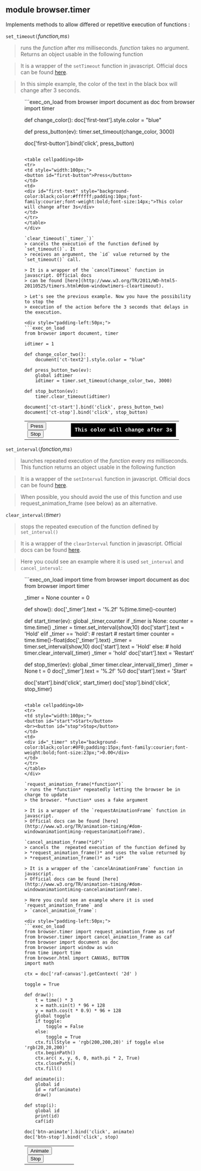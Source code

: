 module **browser.timer**
------------------------

Implements methods to allow differed or repetitive execution of functions :

`set_timeout(`_function,ms_`)`
> runs the *function* after *ms* milliseconds. *function* takes no argument. 
> Returns an object usable in the following function

> It is a wrapper of the `setTimeout` function in javascript. Official docs 
> can be found [here](http://www.w3.org/TR/2011/WD-html5-20110525/timers.html#dom-windowtimers-settimeout).

> In this simple example, the color of the text in the black box will change 
> after 3 seconds.

<div style="padding-left:50px;">
```exec_on_load
from browser import document as doc
from browser import timer

def change_color():
    doc['first-text'].style.color = "blue"

def press_button(ev):
    timer.set_timeout(change_color, 3000)

doc['first-button'].bind('click', press_button)
```

<table cellpadding=10>
<tr>
<td style="width:100px;">
<button id="first-button">Press</button>
</td>
<td>
<div id="first-text" style="background-color:black;color:#ffffff;padding:10px;font-family:courier;font-weight:bold;font-size:14px;">This color will change after 3s</div>
</td>
</tr>
</table>
</div>

`clear_timeout(`_timer_`)`
> cancels the execution of the function defined by `set_timeout()`. It 
> receives an argument, the `id` value returned by the `set_timeout()` call. 

> It is a wrapper of the `cancelTimeout` function in javascript. Official docs
> can be found [here](http://www.w3.org/TR/2011/WD-html5-20110525/timers.html#dom-windowtimers-cleartimeout).

> Let's see the previous example. Now you have the possibility to stop the 
> execution of the action before the 3 seconds that delays in the execution.

<div style="padding-left:50px;">
```exec_on_load
from browser import document, timer

idtimer = 1

def change_color_two():
    document['ct-text2'].style.color = "blue"

def press_button_two(ev):
    global idtimer
    idtimer = timer.set_timeout(change_color_two, 3000)
    
def stop_button(ev):
    timer.clear_timeout(idtimer)

document['ct-start'].bind('click', press_button_two)
document['ct-stop'].bind('click', stop_button)
```

<table cellpadding=10>
<tr>
<td style="width:100px;">
<button id="ct-start">Press</button>
<br>
<button id="ct-stop">Stop</button>
</td>
<td>
<div id="ct-text2" style="background-color:black;color:#ffffff;padding:10px;font-family:courier;font-weight:bold;font-size:14px;">This color will change after 3s</div>
</td>
</tr>
</table>
</div>

`set_interval(`_fonction,ms_`)`
> launches repeated execution of the *function* every *ms* milliseconds. This
> function returns an object usable in the following function

> It is a wrapper of the `setInterval` function in javascript. Official docs 
> can be found [here](http://www.w3.org/TR/2011/WD-html5-20110525/timers.html#dom-windowtimers-setinterval).

> When possible, you should avoid the use of this function and use 
> request_animation_frame (see below) as an alternative. 

`clear_interval(`_timer_`)`
> stops the repeated execution of the function defined by `set_interval()`

> It is a wrapper of the `clearInterval` function in javascript. Official docs 
> can be found [here](http://www.w3.org/TR/2011/WD-html5-20110525/timers.html#dom-windowtimers-clearinterval).

> Here you could see an example where it is used `set_interval` and 
> `cancel_interval`:

<div style="padding-left:50px;">
```exec_on_load
import time
from browser import document as doc
from browser import timer

_timer = None
counter = 0

def show():
    doc['_timer'].text = '%.2f' %(time.time()-counter)

def start_timer(ev):
    global _timer,counter
    if _timer is None:
        counter = time.time()
        _timer = timer.set_interval(show,10)
        doc['start'].text = 'Hold'
    elif _timer == 'hold': # restart
        # restart timer
        counter = time.time()-float(doc['_timer'].text)
        _timer = timer.set_interval(show,10)
        doc['start'].text = 'Hold'
    else: # hold
        timer.clear_interval(_timer)
        _timer = 'hold'
        doc['start'].text = 'Restart'

def stop_timer(ev):
    global _timer
    timer.clear_interval(_timer)
    _timer = None
    t = 0
    doc['_timer'].text = '%.2f' %0
    doc['start'].text = 'Start'

doc['start'].bind('click', start_timer)
doc['stop'].bind('click', stop_timer)
```

<table cellpadding=10>
<tr>
<td style="width:100px;">
<button id="start">Start</button>
<br><button id="stop">Stop</button>
</td>
<td>
<div id="_timer" style="background-color:black;color:#0F0;padding:15px;font-family:courier;font-weight:bold;font-size:23px;">0.00</div>
</td>
</tr>
</table>
</div>

`request_animation_frame(*function*)`
> runs the *function* repeatedly letting the browser be in charge to update
> the browser. *function* uses a fake argument

> It is a wrapper of the `requestAnimationFrame` function in javascript. 
> Official docs can be found [here](http://www.w3.org/TR/animation-timing/#dom-windowanimationtiming-requestanimationframe). 

`cancel_animation_frame(*id*)`
> cancels the  repeated execution of the function defined by 
> *request_animation_frame()* and uses the value returned by 
> *request_animation_frame()* as *id*

> It is a wrapper of the `cancelAnimationFrame` function in javascript. 
> Official docs can be found [here](http://www.w3.org/TR/animation-timing/#dom-windowanimationtiming-cancelanimationframe).

> Here you could see an example where it is used `request_animation_frame` and
> `cancel_animation_frame`:

<div style="padding-left:50px;">
```exec_on_load
from browser.timer import request_animation_frame as raf
from browser.timer import cancel_animation_frame as caf
from browser import document as doc
from browser import window as win
from time import time
from browser.html import CANVAS, BUTTON
import math

ctx = doc['raf-canvas'].getContext( '2d' ) 

toggle = True

def draw():
    t = time() * 3
    x = math.sin(t) * 96 + 128
    y = math.cos(t * 0.9) * 96 + 128
    global toggle
    if toggle:
        toggle = False
    else:
        toggle = True
    ctx.fillStyle = 'rgb(200,200,20)' if toggle else 'rgb(20,20,200)'
    ctx.beginPath()
    ctx.arc( x, y, 6, 0, math.pi * 2, True)
    ctx.closePath()
    ctx.fill()

def animate(i):
    global id
    id = raf(animate)
    draw()

def stop(i):
    global id
    print(id)
    caf(id)

doc['btn-animate'].bind('click', animate)
doc['btn-stop'].bind('click', stop)
```

<table cellpadding=10>
<tr>
<td style="width:100px;">
<button id="btn-animate" type="button">Animate</button>
<br>
<button id="btn-stop" type="button">Stop</button>
</td>
<td>
<canvas id="raf-canvas" width=256 height=256></canvas>
</td>
</tr>
</table>
</div>
